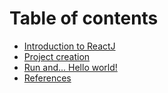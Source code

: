 # Table of contents

* [Introduction to ReactJ](README.md)
* [Project creation](project-creation.md)
* [Run and... Hello world!](running-and-customizing-our-development-environment.md)
* [References](references.md)

